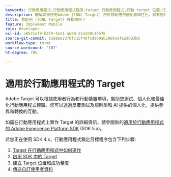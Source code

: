 ```yaml
---
keywords: 行動應用程式;行動應用程式程序;target 行動應用程式;行動 target 位置;行動應用程式成功量度
description: 瞭解如何使用Adobe [!DNL Target] 用於移動應用優化和個性化，具有迭代測試和基於規則以及基於人工智慧的個性化。
title: 我能用 [!DNL Target] 移動應用？
feature: Implement Mobile
role: Developer
exl-id: a0521ef9-b3f9-4e21-ab60-22a3d9c15576
source-git-commit: b1e8ea2370fc15f4bfcd960ab2960cafe2db92b8
workflow-type: tm+mt
source-wordcount: '167'
ht-degree: 70%

---
```


# 適用於行動應用程式的 Target

Adobe Target 可以根據使用者行為和行動裝置環境，幫助您測試、個人化和最佳化行動應用程式體驗。您可以透過反覆測試及規則型和 AI 提供的個人化，提供參與和轉換的互動。

如需在行動應用程式上實作 Target 的詳細資訊，請參閱新的[適用於行動應用程式的 Adobe Experience Platform SDK](https://aep-sdks.gitbook.io/docs/using-mobile-extensions/adobe-target) (SDK 5.x)。

若您正在使用 SDK 4.x，行動應用程式鎖定目標程序包含下列步驟:

1. [Target 在行動應用程式中如何運作](https://developer.adobe.com/target/implement/mobile/how-target-works-mobile-apps/)
1. [啟用 SDK 中的 Target](https://developer.adobe.com/target/implement/mobile/enable-target-in-sdk/)
1. [建立 Target 位置和成功量度](https://developer.adobe.com/target/implement/mobile/mobile-create-location-and-metric/)
1. [傳送自訂使用者資料](https://developer.adobe.com/target/implement/mobile/mobile-custom-user-data/)

